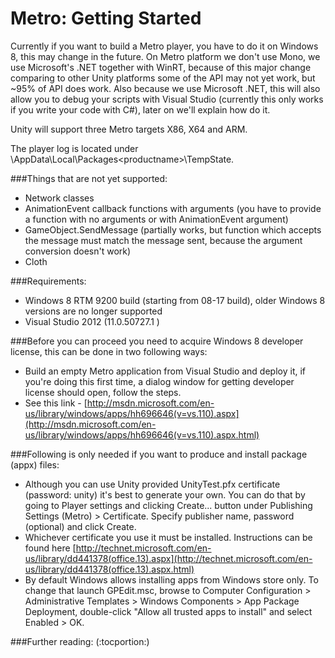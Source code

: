 Metro: Getting Started
======================



Currently if you want to build a Metro player, you have to do it on Windows 8, this may change in the future. On Metro platform we don't use Mono, we use Microsoft's .NET together with WinRT, because of this major change comparing to other Unity platforms some of the API may not yet work, but ~95% of API does work. Also because we use Microsoft .NET, this will also allow you to debug your scripts with Visual Studio (currently this only works if you write your code with C#), later on we'll explain how do it.

Unity will support three Metro targets X86, X64 and ARM.

The player log is located under <user>\AppData\Local\Packages\<productname>\TempState.

###Things that are not yet supported:
* Network classes
* AnimationEvent callback functions with arguments (you have to provide a function with no arguments or with AnimationEvent argument)
* GameObject.SendMessage (partially works, but function which accepts the message must match the message sent, because the argument conversion doesn't work)
* Cloth

###Requirements:
* Windows 8 RTM 9200 build (starting from 08-17 build), older Windows 8 versions are no longer supported
* Visual Studio 2012 (11.0.50727.1 )

###Before you can proceed you need to acquire Windows 8 developer license, this can be done in two following ways:
* Build an empty Metro application from Visual Studio and deploy it, if you're doing this first time, a dialog window for getting developer license should open, follow the steps.
* See this link -  [http://msdn.microsoft.com/en-us/library/windows/apps/hh696646(v=vs.110).aspx](http://msdn.microsoft.com/en-us/library/windows/apps/hh696646(v=vs.110).aspx.html)

###Following is only needed if you want to produce and install package (appx) files:
* Although you can use Unity provided UnityTest.pfx certificate (password: unity) it's best to generate your own. You can do that by going to Player settings and clicking Create... button under Publishing Settings (Metro) > Certificate. Specify publisher name, password (optional) and click Create.
* Whichever certificate you use it must be installed. Instructions can be found here [http://technet.microsoft.com/en-us/library/dd441378(office.13).aspx](http://technet.microsoft.com/en-us/library/dd441378(office.13).aspx.html)
* By default Windows allows installing apps from Windows store only. To change that launch GPEdit.msc, browse to Computer Configuration > Administrative Templates > Windows Components > App Package Deployment, double-click "Allow all trusted apps to install" and select Enabled > OK.

###Further reading:
(:tocportion:)
